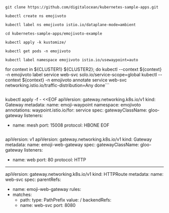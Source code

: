 ```
git clone https://github.com/digitalocean/kubernetes-sample-apps.git
```

```
kubectl create ns emojivoto
```

```
kubectl label ns emojivoto istio.io/dataplane-mode=ambient
```

```
cd kubernetes-sample-apps/emojivoto-example
```

```
kubectl apply -k kustomize/
```

```
kubectl get pods -n emojivoto
```

```
kubectl label namespace emojivoto istio.io/usewaypoint=auto
```

for context in ${CLUSTER1} ${CLUSTER2}; do
  kubectl --context ${context}  -n emojivoto label service web-svc solo.io/service-scope=global
  kubectl --context ${context}  -n emojivoto annotate service web-svc networking.istio.io/traffic-distribution=Any
done```

```

```
kubectl apply -f - <<EOF
apiVersion: gateway.networking.k8s.io/v1
kind: Gateway
metadata:
  name: emoji-waypoint
  namespace: emojivoto
  annotations:
    waypoint.istio.io/for: service
spec:
  gatewayClassName: gloo-gateway
  listeners:
  - name: mesh
    port: 15008 
    protocol: HBONE
EOF
```

```
apiVersion: v1
apiVersion: gateway.networking.k8s.io/v1
kind: Gateway
metadata:
  name: emoji-web-gateway
spec:
  gatewayClassName: gloo-gateway
  listeners:
  - name: web
    port: 80
    protocol: HTTP
---
apiVersion: gateway.networking.k8s.io/v1
kind: HTTPRoute
metadata:
  name: web-svc
spec:
  parentRefs:
  - name: emoji-web-gateway
  rules:
  - matches:
    - path:
        type: PathPrefix
        value: /
    backendRefs:
    - name: web-svc
      port: 8080
```